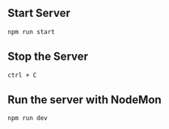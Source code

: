 ## Start Server 
```
npm run start
```
## Stop the Server 
```
ctrl + C
```

## Run the server with NodeMon
```
npm run dev
```
